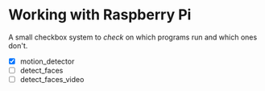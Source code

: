 # Working with Raspberry Pi

A small checkbox system to *check* on which programs run and which ones don't.

- [x] motion_detector
- [ ] detect_faces
- [ ] detect_faces_video